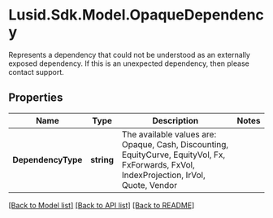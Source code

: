 # Lusid.Sdk.Model.OpaqueDependency
Represents a dependency that could not be understood as an externally exposed dependency.  If this is an unexpected dependency, then please contact support.

## Properties

Name | Type | Description | Notes
------------ | ------------- | ------------- | -------------
**DependencyType** | **string** | The available values are: Opaque, Cash, Discounting, EquityCurve, EquityVol, Fx, FxForwards, FxVol, IndexProjection, IrVol, Quote, Vendor | 

[[Back to Model list]](../README.md#documentation-for-models) [[Back to API list]](../README.md#documentation-for-api-endpoints) [[Back to README]](../README.md)

